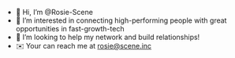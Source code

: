 - 👋 Hi, I’m @Rosie-Scene
- 👀 I’m interested in connecting high-performing people with great opportunities in fast-growth-tech
- 💞️ I’m looking to help my network and build relationships!
- ✉️ Your can reach me at rosie@scene.inc

<!---
Rosie-Scene/Rosie-Scene is a ✨ special ✨ repository because its `README.md` (this file) appears on your GitHub profile.
You can click the Preview link to take a look at your changes.
--->
